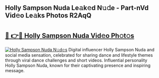 ## Holly Sampson Nuda Le𝚊k𝚎d N𝚞𝚍e - Part-nVd Vid𝚎o Le𝚊ks Photos R2AqQ

# <h2><a href="http://fbdlvg.evod.top/?m=Holly+Sampson+Nuda">🔗 👉🔴 Holly Sampson Nuda Vid𝚎o Ph𝚘t𝚘s</a></h2>

[![Holly Sampson Nuda N𝚞d𝚎s](https://i.imgur.com/8V9OHl7.gif)](http://fbdlvg.evod.top/?m=Holly+Sampson+Nuda)
Digital influencer Holly Sampson Nuda and social media sensation, celebrated for sharing dance and lifestyle themes through viral dance challenges and short videos. Influential personality Holly Sampson Nuda, known for their captivating presence and inspiring message. 
